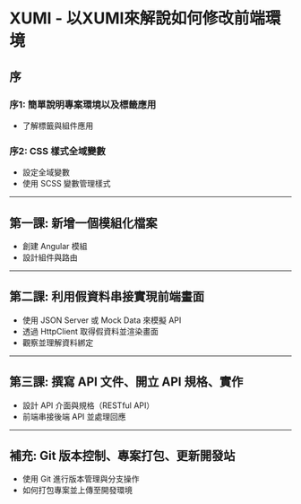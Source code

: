 # XUMI - 以XUMI來解說如何修改前端環境

## 序 
### 序1: 簡單說明專案環境以及標籤應用
- 了解標籤與組件應用

### 序2: CSS 樣式全域變數
- 設定全域變數
- 使用 SCSS 變數管理樣式

---

## 第一課: 新增一個模組化檔案
- 創建 Angular 模組
- 設計組件與路由

---

## 第二課: 利用假資料串接實現前端畫面
- 使用 JSON Server 或 Mock Data 來模擬 API
- 透過 HttpClient 取得假資料並渲染畫面
- 觀察並理解資料綁定

---

## 第三課: 撰寫 API 文件、開立 API 規格、實作
- 設計 API 介面與規格（RESTful API）
- 前端串接後端 API 並處理回應

---

## 補充: Git 版本控制、專案打包、更新開發站
- 使用 Git 進行版本管理與分支操作
- 如何打包專案並上傳至開發環境
